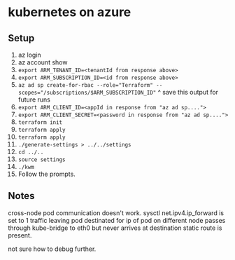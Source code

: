 # kubernetes on azure

## Setup
1. az login
2. az account show
3. `export ARM_TENANT_ID=<tenantId from response above>`
4. `export ARM_SUBSCRIPTION_ID=<id from response above>`
5. `az ad sp create-for-rbac --role="Terraform" --scopes="/subscriptions/$ARM_SUBSCRIPTION_ID"`
   ^ save this output for future runs
6. `export ARM_CLIENT_ID=<appId in response from "az ad sp....">`
7. `export ARM_CLIENT_SECRET=<password in response from "az ad sp....">`
8. `terraform init`
9. `terraform apply`
10. `terraform apply`
11. `./generate-settings > ../../settings`
12. `cd ../..`
13. `source settings`
14. `./kwm`
15. Follow the prompts.


## Notes
cross-node pod communication doesn't work.
sysctl net.ipv4.ip_forward is set to 1
traffic leaving pod destinated for ip of pod on different node passes through
kube-bridge to eth0 but never arrives at destination
static route is present.

not sure how to debug further.
